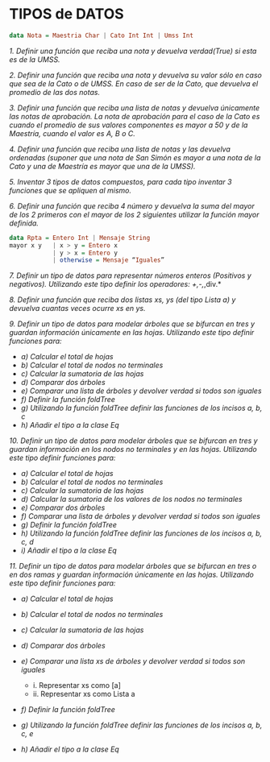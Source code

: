 # **TIPOS de DATOS**

```hs
data Nota = Maestria Char | Cato Int Int | Umss Int
```

*1. Definir una función que reciba una nota y devuelva verdad(True) si esta es de la UMSS.*

*2. Definir una función que reciba una nota y devuelva su valor sólo en caso que sea de la Cato o de UMSS. En caso de ser de la Cato, que devuelva el promedio de las dos notas.*

*3. Definir una función que reciba una lista de notas y devuelva únicamente las notas de aprobación. La nota de aprobación para el caso de la Cato es cuando el promedio de sus valores componentes es mayor a 50 y de la Maestría, cuando el valor es A, B o C.*

*4. Definir una función que reciba una lista de notas y las devuelva ordenadas (suponer que una nota de San Simón es mayor a una nota de la Cato y una de Maestría es mayor que una de la UMSS).*

*5. Inventar 3 tipos de datos compuestos, para cada tipo inventar 3 funciones que se apliquen al mismo.*

*6. Definir una función que reciba 4 número y devuelva la suma del mayor de los 2 primeros con el mayor de los 2 siguientes utilizar la función mayor definida.*

```hs
data Rpta = Entero Int | Mensaje String
mayor x y   | x > y = Entero x
            | y > x = Entero y
            | otherwise = Mensaje “Iguales”
```

*7. Definir un tipo de datos para representar números enteros (Positivos y negativos). Utilizando este tipo definir los operadores: +,-,*,div.*

*8. Definir una función que reciba dos listas xs, ys (del tipo Lista a) y devuelva cuantas veces ocurre xs en ys.*

*9. Definir un tipo de datos para modelar árboles que se bifurcan en tres y guardan información únicamente en las hojas. Utilizando este tipo definir funciones para:*

* *a) Calcular el total de hojas*
* *b) Calcular el total de nodos no terminales*
* *c) Calcular la sumatoria de las hojas*
* *d) Comparar dos árboles*
* *e) Comparar una lista de árboles y devolver verdad si todos son iguales*
* *f) Definir la función foldTree*
* *g) Utilizando la función foldTree definir las funciones de los incisos a, b, c*
* *h) Añadir el tipo a la clase Eq*

*10. Definir un tipo de datos para modelar árboles que se bifurcan en tres y guardan información en los nodos no terminales y en las hojas. Utilizando este tipo definir funciones para:*

* *a) Calcular el total de hojas*
* *b) Calcular el total de nodos no terminales*
* *c) Calcular la sumatoria de las hojas*
* *d) Calcular la sumatoria de los valores de los nodos no terminales*
* *e) Comparar dos árboles*
* *f) Comparar una lista de árboles y devolver verdad si todos son iguales*
* *g) Definir la función foldTree*
* *h) Utilizando la función foldTree definir las funciones de los incisos a, b, c, d*
* *i) Añadir el tipo a la clase Eq*

*11. Definir un tipo de datos para modelar árboles que se bifurcan en tres o en dos ramas y guardan información únicamente en las hojas. Utilizando este tipo definir funciones para:*

* *a) Calcular el total de hojas*
* *b) Calcular el total de nodos no terminales*
* *c) Calcular la sumatoria de las hojas*
* *d) Comparar dos árboles*
* *e) Comparar una lista xs de árboles y devolver verdad si todos son iguales*

    - i. Representar xs como [a]
    - ii. Representar xs como Lista a

* *f) Definir la función foldTree*
* *g) Utilizando la función foldTree definir las funciones de los incisos a, b, c, e*
* *h) Añadir el tipo a la clase Eq*
